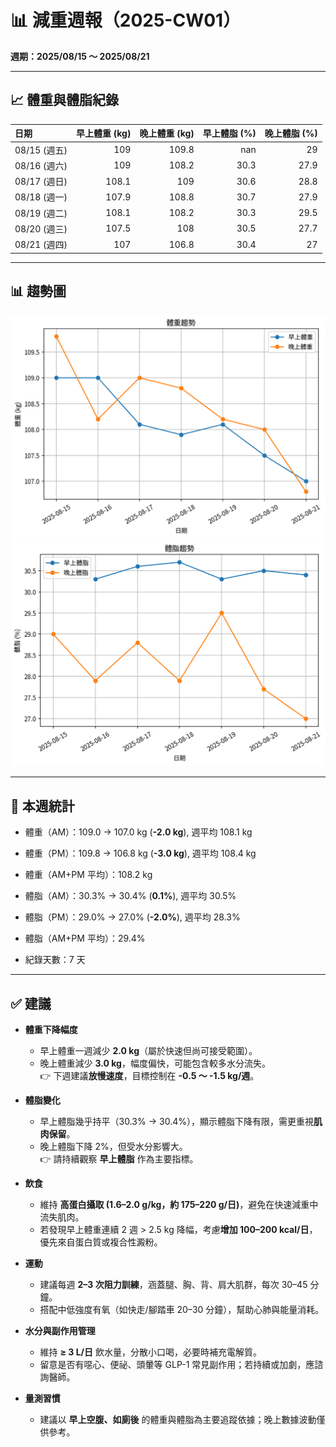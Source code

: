 # 📊 減重週報（2025-CW01）

**週期：2025/08/15 ～ 2025/08/21**  

---

## 📈 體重與體脂紀錄

| 日期         |   早上體重 (kg) |   晚上體重 (kg) |   早上體脂 (%) |   晚上體脂 (%) |
|:-------------|----------------:|----------------:|---------------:|---------------:|
| 08/15 (週五) |           109   |           109.8 |          nan   |           29   |
| 08/16 (週六) |           109   |           108.2 |           30.3 |           27.9 |
| 08/17 (週日) |           108.1 |           109   |           30.6 |           28.8 |
| 08/18 (週一) |           107.9 |           108.8 |           30.7 |           27.9 |
| 08/19 (週二) |           108.1 |           108.2 |           30.3 |           29.5 |
| 08/20 (週三) |           107.5 |           108   |           30.5 |           27.7 |
| 08/21 (週四) |           107   |           106.8 |           30.4 |           27   |

---

## 📊 趨勢圖

![體重趨勢](2025-CW01_weight_trend.png)
![體脂率趨勢](2025-CW01_bodyfat_trend.png)

---

## 📌 本週統計

- 體重（AM）：109.0 → 107.0 kg  (**-2.0 kg**), 週平均 108.1 kg  
- 體重（PM）：109.8 → 106.8 kg  (**-3.0 kg**), 週平均 108.4 kg  
- 體重（AM+PM 平均）：108.2 kg  

- 體脂（AM）：30.3% → 30.4%  (**0.1%**), 週平均 30.5%  
- 體脂（PM）：29.0% → 27.0%  (**-2.0%**), 週平均 28.3%  
- 體脂（AM+PM 平均）：29.4%  

- 紀錄天數：7 天

---

## ✅ 建議
- **體重下降幅度**  
  - 早上體重一週減少 **2.0 kg**（屬於快速但尚可接受範圍）。  
  - 晚上體重減少 **3.0 kg**，幅度偏快，可能包含較多水分流失。  
  👉 下週建議**放慢速度**，目標控制在 **-0.5 ～ -1.5 kg/週**。

- **體脂變化**  
  - 早上體脂幾乎持平（30.3% → 30.4%），顯示體脂下降有限，需更重視**肌肉保留**。  
  - 晚上體脂下降 2%，但受水分影響大。  
  👉 請持續觀察 **早上體脂** 作為主要指標。

- **飲食**  
  - 維持 **高蛋白攝取 (1.6–2.0 g/kg，約 175–220 g/日)**，避免在快速減重中流失肌肉。  
  - 若發現早上體重連續 2 週 > 2.5 kg 降幅，考慮**增加 100–200 kcal/日**，優先來自蛋白質或複合性澱粉。

- **運動**  
  - 建議每週 **2–3 次阻力訓練**，涵蓋腿、胸、背、肩大肌群，每次 30–45 分鐘。  
  - 搭配中低強度有氧（如快走/腳踏車 20–30 分鐘），幫助心肺與能量消耗。

- **水分與副作用管理**  
  - 維持 **≥ 3 L/日** 飲水量，分散小口喝，必要時補充電解質。  
  - 留意是否有噁心、便祕、頭暈等 GLP-1 常見副作用；若持續或加劇，應諮詢醫師。

- **量測習慣**  
  - 建議以 **早上空腹、如廁後** 的體重與體脂為主要追蹤依據；晚上數據波動僅供參考。